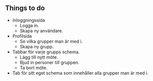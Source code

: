 ## Things to do

* Inloggningssida
  * Logga in.
  * Skapa ny användare.
* Profilsida
  * Se vilka grupper man är med i.
  * Skapa ny grupp.
* Tabbar för varje grupps schema.
  * Lägg till nytt möte.
  * Bjud in personer till gruppen.
  * Ta bort möte.
* Tab för sitt eget schema som innehåller alla grupper man är med i.
